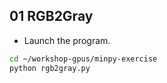 
## 01  RGB2Gray
* Launch the program.
```bash
cd ~/workshop-gpus/minpy-exercise
python rgb2gray.py
```
